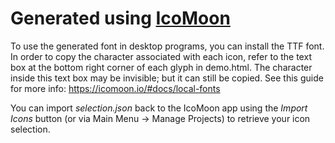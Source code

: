 # Generated using [IcoMoon](https://icomoon.io/app/)

To use the generated font in desktop programs, you can install the TTF font. In order to copy the character associated with each icon, refer to the text box at the bottom right corner of each glyph in demo.html. The character inside this text box may be invisible; but it can still be copied. See this guide for more info: https://icomoon.io/#docs/local-fonts

You can import *selection.json* back to the IcoMoon app using the *Import Icons* button (or via Main Menu → Manage Projects) to retrieve your icon selection.
